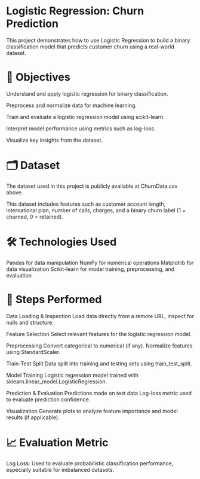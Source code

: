 # Logistic Regression: Churn Prediction
This project demonstrates how to use Logistic Regression to build a binary classification model that predicts customer churn using a real-world dataset.

# 📌 Objectives
Understand and apply logistic regression for binary classification.

Preprocess and normalize data for machine learning.

Train and evaluate a logistic regression model using scikit-learn.

Interpret model performance using metrics such as log-loss.

Visualize key insights from the dataset.
# 🗂 Dataset
The dataset used in this project is publicly available at ChurnData.csv above.

This dataset includes features such as customer account length, international plan, number of calls, charges, and a binary churn label (1 = churned, 0 = retained).

# 🛠 Technologies Used

Pandas for data manipulation
NumPy for numerical operations
Matplotlib for data visualization
Scikit-learn for model training, preprocessing, and evaluation

# 🚀 Steps Performed
Data Loading & Inspection
Load data directly from a remote URL, inspect for nulls and structure.

Feature Selection
Select relevant features for the logistic regression model.


Preprocessing
Convert categorical to numerical (if any).
Normalize features using StandardScaler.

Train-Test Split
Data split into training and testing sets using train_test_split.

Model Training
Logistic regression model trained with sklearn.linear_model.LogisticRegression.

Prediction & Evaluation
Predictions made on test data
Log-loss metric used to evaluate prediction confidence.

Visualization
Generate plots to analyze feature importance and model results (if applicable).

# 📈 Evaluation Metric
Log Loss: Used to evaluate probabilistic classification performance, especially suitable for imbalanced datasets.
